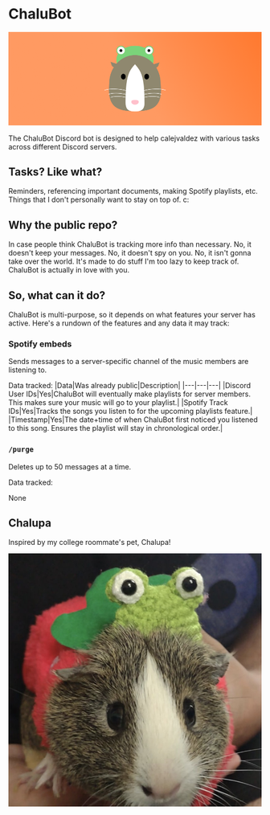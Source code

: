 # ChaluBot

![Header of ChaluBot](.github/header.png)

The ChaluBot Discord bot is designed to help calejvaldez with various tasks across different Discord servers.

## Tasks? Like what?

Reminders, referencing important documents, making Spotify playlists, etc. Things that I don't personally want to stay on top of. c:

## Why the public repo?

In case people think ChaluBot is tracking more info than necessary. No, it doesn't keep your messages. No, it doesn't spy on you. No, it isn't gonna take over the world. It's made to do stuff I'm too lazy to keep track of. ChaluBot is actually in love with you.

## So, what can it do?

ChaluBot is multi-purpose, so it depends on what features your server has active. Here's a rundown of the features and any data it may track:

### Spotify embeds

Sends messages to a server-specific channel of the music members are listening to.

Data tracked:
|Data|Was already public|Description|
|---|---|---|
|Discord User IDs|Yes|ChaluBot will eventually make playlists for server members. This makes sure your music will go to your playlist.|
|Spotify Track IDs|Yes|Tracks the songs you listen to for the upcoming playlists feature.|
|Timestamp|Yes|The date+time of when ChaluBot first noticed you listened to this song. Ensures the playlist will stay in chronological order.|

### `/purge`

Deletes up to 50 messages at a time.

Data tracked:

None

## Chalupa

Inspired by my college roommate's pet, Chalupa!

![Photo of Chalupa the guinea pig](.github/chalupa.jpg)
